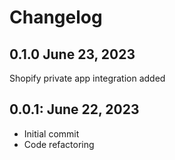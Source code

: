 # Changelog

## 0.1.0 June 23, 2023

Shopify private app integration added

## 0.0.1: June 22, 2023

* Initial commit
* Code refactoring
